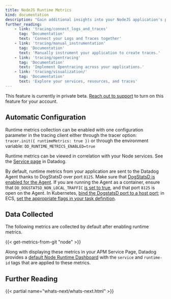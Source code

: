 ```yaml
---
title: NodeJS Runtime Metrics
kind: documentation
description: "Gain additional insights into your NodeJS application's performance with the runtime metrics associated to your traces."
further_reading:
    - link: 'tracing/connect_logs_and_traces'
      tag: 'Documentation'
      text: 'Connect your Logs and Traces together'
    - link: 'tracing/manual_instrumentation'
      tag: 'Documentation'
      text: 'Manually instrument your application to create traces.'
    - link: 'tracing/opentracing'
      tag: 'Documentation'
      text: 'Implement Opentracing across your applications.'
    - link: 'tracing/visualization/'
      tag: 'Documentation'
      text: 'Explore your services, resources, and traces'
---
```


<div class="alert alert-warning">
This feature is currently in private beta. <a href="https://docs.datadoghq.com/help/">Reach out to support</a> to turn on this feature for your account.
</div>

## Automatic Configuration

Runtime metrics collection can be enabled with one configuration parameter in the tracing client either through the tracer option: `tracer.init({ runtimeMetrics: true })` or through the environment variable: `DD_RUNTIME_METRICS_ENABLED=true`

Runtime metrics can be viewed in correlation with your Node services. See the [Service page][1] in Datadog.

By default, runtime metrics from your application are sent to the Datadog Agent thanks to DogStatsD over port `8125`. Make sure that [DogStatsD is enabled for the Agent][2].
If you are running the Agent as a container, ensure that `DD_DOGSTATSD_NON_LOCAL_TRAFFIC` [is set to true][3], and that port `8125` is open on the Agent.
In Kubernetes, [bind the DogstatsD port to a host port][4]; in ECS, [set the appropriate flags in your task definition][5].

## Data Collected

The following metrics are collected by default after enabling runtime metrics.

{{< get-metrics-from-git "node" >}}

Along with displaying these metrics in your APM Service Page, Datadog provides a [default Node Runtime Dashboard][6] with the `service` and `runtime-id` tags that are applied to these metrics.

## Further Reading

{{< partial name="whats-next/whats-next.html" >}}

[1]: https://app.datadoghq.com/apm/services
[2]: /developers/metrics/dogstatsd_metrics_submission/#setup
[3]: /agent/docker/#dogstatsd-custom-metrics
[4]: /agent/kubernetes/dogstatsd/#bind-the-dogstatsd-port-to-a-host-port
[5]: /integrations/amazon_ecs/?tab=python#create-an-ecs-task
[6]: https://app.datadoghq.com/dash/integration/30269/node-runtime-metrics
